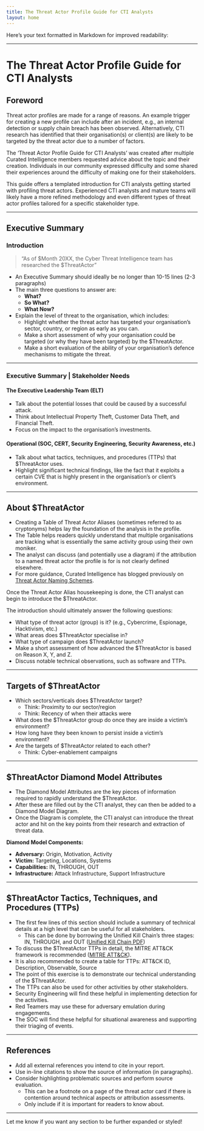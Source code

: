 ```yaml
---
title: The Threat Actor Profile Guide for CTI Analysts
layout: home
---
```



Here’s your text formatted in Markdown for improved readability:

---

# The Threat Actor Profile Guide for CTI Analysts

## Foreword

Threat actor profiles are made for a range of reasons. An example trigger for creating a new profile can include after an incident, e.g., an internal detection or supply chain breach has been observed. Alternatively, CTI research has identified that their organisation(s) or client(s) are likely to be targeted by the threat actor due to a number of factors.

The ‘Threat Actor Profile Guide for CTI Analysts’ was created after multiple Curated Intelligence members requested advice about the topic and their creation. Individuals in our community expressed difficulty and some shared their experiences around the difficulty of making one for their stakeholders.

This guide offers a templated introduction for CTI analysts getting started with profiling threat actors. Experienced CTI analysts and mature teams will likely have a more refined methodology and even different types of threat actor profiles tailored for a specific stakeholder type.

---

## Executive Summary

### Introduction

> “As of $Month 20XX, the Cyber Threat Intelligence team has researched the $ThreatActor”

- An Executive Summary should ideally be no longer than 10-15 lines (2-3 paragraphs)
- The main three questions to answer are:
  - **What?**
  - **So What?**
  - **What Now?**
- Explain the level of threat to the organisation, which includes:
  - Highlight whether the threat actor has targeted your organisation’s sector, country, or region as early as you can.
  - Make a short assessment of why your organisation could be targeted (or why they have been targeted) by the $ThreatActor.
  - Make a short evaluation of the ability of your organisation’s defence mechanisms to mitigate the threat.

---

### Executive Summary | Stakeholder Needs

#### The Executive Leadership Team (ELT)
- Talk about the potential losses that could be caused by a successful attack.
- Think about Intellectual Property Theft, Customer Data Theft, and Financial Theft.
- Focus on the impact to the organisation’s investments.

#### Operational (SOC, CERT, Security Engineering, Security Awareness, etc.)
- Talk about what tactics, techniques, and procedures (TTPs) that $ThreatActor uses.
- Highlight significant technical findings, like the fact that it exploits a certain CVE that is highly present in the organisation’s or client’s environment.

---

## About $ThreatActor

- Creating a Table of Threat Actor Aliases (sometimes referred to as cryptonyms) helps lay the foundation of the analysis in the profile.
- The Table helps readers quickly understand that multiple organisations are tracking what is essentially the same activity group using their own moniker.
- The analyst can discuss (and potentially use a diagram) if the attribution to a named threat actor the profile is for is not clearly defined elsewhere.
- For more guidance, Curated Intelligence has blogged previously on [Threat Actor Naming Schemes](https://www.curatedintel.org/2022/05/threat-group-naming-schemes-in-cyber.html).

Once the Threat Actor Alias housekeeping is done, the CTI analyst can begin to introduce the $ThreatActor.

The introduction should ultimately answer the following questions:
- What type of threat actor (group) is it? (e.g., Cybercrime, Espionage, Hacktivism, etc.)
- What areas does $ThreatActor specialise in?
- What type of campaign does $ThreatActor launch?
- Make a short assessment of how advanced the $ThreatActor is based on Reason X, Y, and Z.
- Discuss notable technical observations, such as software and TTPs.

---

## Targets of $ThreatActor

- Which sectors/verticals does $ThreatActor target?
  - Think: Proximity to our sector/region
  - Think: Recency of when their attacks were
- What does the $ThreatActor group do once they are inside a victim’s environment?
- How long have they been known to persist inside a victim’s environment?
- Are the targets of $ThreatActor related to each other?
  - Think: Cyber-enablement campaigns

---

## $ThreatActor Diamond Model Attributes

- The Diamond Model Attributes are the key pieces of information required to rapidly understand the $ThreatActor.
- After these are filled out by the CTI analyst, they can then be added to a Diamond Model Diagram.
- Once the Diagram is complete, the CTI analyst can introduce the threat actor and hit on the key points from their research and extraction of threat data.

**Diamond Model Components:**
- **Adversary:** Origin, Motivation, Activity
- **Victim:** Targeting, Locations, Systems
- **Capabilities:** IN, THROUGH, OUT
- **Infrastructure:** Attack Infrastructure, Support Infrastructure

---

## $ThreatActor Tactics, Techniques, and Procedures (TTPs)

- The first few lines of this section should include a summary of technical details at a high level that can be useful for all stakeholders.
  - This can be done by borrowing the Unified Kill Chain’s three stages: IN, THROUGH, and OUT ([Unified Kill Chain PDF](https://www.unifiedkillchain.com/assets/The-Unified-Kill-Chain.pdf))
- To discuss the $ThreatActor TTPs in detail, the MITRE ATT&CK framework is recommended ([MITRE ATT&CK](https://attack.mitre.org)).
- It is also recommended to create a table for TTPs: ATT&CK ID, Description, Observable, Source
- The point of this exercise is to demonstrate our technical understanding of the $ThreatActor.
- The TTPs can also be used for other activities by other stakeholders.
- Security Engineering will find these helpful in implementing detection for the activities.
- Red Teamers may use these for adversary emulation during engagements.
- The SOC will find these helpful for situational awareness and supporting their triaging of events.

---

## References

- Add all external references you intend to cite in your report.
- Use in-line citations to show the source of information (in paragraphs).
- Consider highlighting problematic sources and perform source evaluation.
  - This can be a footnote on a page of the threat actor card if there is contention around technical aspects or attribution assessments.
  - Only include if it is important for readers to know about.

---

Let me know if you want any section to be further expanded or styled!
